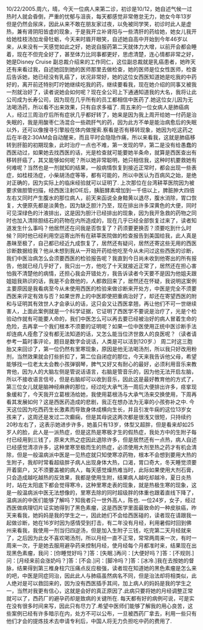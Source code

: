 10/22/2005.周六，晴，今天一位病人来第二诊，初诊是10/12，她自述气候一过热时人就会昏倒，严重的忧郁与沮丧，每天都感觉非常倦怠无力，她女今年13岁但是仍然会尿床，因此从来不敢在朋友家过夜，以免被同学笑，初诊时此人是虚热，兼有肾阴阳皆虚的现象，于是我开立补肾阳与一些清肝的药给她，她女儿我开给她桂枝汤加龙骨牡蛎，今天来时眉开眼笑，自述她自高中开始到今年46岁以来，从来没有一天感觉如此之好，她说自服药第二天就体力大增，以前开会都会睡着，现在不但完全好了，甚至体力比同事都更好，思虑清楚，连心情都非常之好，她是Disney Cruise 副总裁介绍来的工作同仁，这位副总裁就是乳癌患者，她昨天还有来看过我，自述她回到她的医师那里去做检查，她的医师是位女性医师，检查后告诉她，她已经没有乳癌了，状况非常好，她的这位女西医知道她是吃我的中药好的，离开前还特别叮咛她继续吃我的药，继续要看我，现在她介绍的同事又被我一剂就治好了，读者说她会如何呢？现在全公司上下通通知道我的大名，我将让此公司成为长寿公司，因为现在几乎所有的员工都相信中医药了.她这位女儿因为无法喝汤药，所以看不出来效果，只有自求多福了.
周五来的一位女病人是肺癌病人，经过三周治疗后所有症状几乎都好转了，她来是因为我上周开给她一付药是治失眠的，我是用酸枣仁汤混合一些疏肝气的药，因为此方不单是能治病愈后的失眠以外，还可以像搜寻引擎般在体内做搜索.察看是否有移转现象，她因为吃这药之后在半夜2:30AM会自动醒来，而且平时会隐隐作痛，所以来看我，这就是肺癌移转到肝脏的初期现象，此时治疗一点也不难，第一发现的早，第二是没有给愚蠢的西医动过，如果她去找西医的话，光是检查就可能要她半条命，就算是西医查出有移转肝癌了，其又能够如何呢？所以她非常聪明，她只相信我，这种时机要救她有何难呢？当然也是一剂就知的结果，一般病情恢复到接近正常时，都会出现一些表症，如桂枝汤症，小柴胡汤症等等，都有可能的，所以中医认为百病风之始，是绝对正确的，因为实际上的临床经验就可以证明了.
上次那位在台湾耕莘医院因为被要求做胆管扫描，经西医注射DIE后，胰脏酵素增加到一千倍以上，脾脏肿大四倍左右又同时产生腹水的那位病人，前天来函说全身黯黄以退尽，腹水消除，胃口恢复，大便原先都是淡黄色，因为缺乏胆汁乃至，现在排出许多深黄色的大便，同时可见深绿色的汁液排出，这是因为胆汁已经排出的现象，因为我开急救的药物之同时也加入清除胆结石的药物在内所造成的，现在几乎已经全部恢复过来了，读者知道发生什么事吗？他居然还在问我是否恢复了？药须要更换否？须要吃到什么时候？同时他已经利用空运寄出所有在耕莘医院做的检查报告到美国给我，此人真是愚昧至极了，自己都已经近九成恢复了，居然还有疑问，居然还寄这些无用的西医诊断数据给我？他从未想到我从一开始开药给他吃至今从未问过这些西医的诊断，我们中医治病怎么会须要西医的检验报告呢？我直到今日尚未收到他寄出的所有报告，他就已经几乎好了，我只出一方，他吃了十天就接近正常了，居然还在担心害怕我不清楚他的病情，还担心我会开错处方，我告诉读者今天要不是因为他姐夫跟姐姐我熟识的话，我是不会救他的，人都救回来了，居然还在怀疑，我说明这案例主要原因是我看病至今从未使用西医的检验来做诊断来开处方，中医是完全不须要西医来评定有效与否？如果世界上的中医即使把重病治好了，却还在寄望西医的附和与证明其有效世人才会承认的话，这只会又让西医拿翘，再让他们不可一世继续害人，上面此案例就是一个科学证据，它证明了西医学不要说是治疗了，光是个检验动作就有可能要人命的，我们中医怎么可以再去要已经被治好的病人冒着生命的危险，去再拿一个我们根本不须要的证明呢？如果一位中医使用正统中医诊断手法却连病人痊愈了没有都无法知道的话，又怎么能当位济世救人的良医呢？（读者请参考一篇时事评论，题目是数字会说话，人类是可以活到120岁.）
周二时这三胞胎又来回诊了，第一位仍然有里寒现象，原因是他无法喝汤剂，所以我只好改用粉剂，当然效果就会打些折扣了，第二位自闭症的那位，今天来我告诉他父母，希望能够找一位老太太会教小孩弹钢琴，脾气又好又有耐心的最好，必须利用音乐来教育他，因为人的大脑左侧是管说话语言，右脑是管音乐的，因为他无法开启左脑，所以不接收语言信号，但是右脑却可以收到音乐，因此这是最好教育他的方式了，第三位女儿就是脑神经麻痹的那位，经过吃大承气汤一周后大便排出许多，痉挛现象缓和了，今天我开立葛根汤给她，我使用葛根汤与大承气汤来交换使用，下周再看其发展如何？这是西医药造成的悲剧，我正在想办法为无辜的小孩弥补之中.
今天这位因为吃西药生长激素而导致身体成横向生长，并且引发牛痫的这位13岁女孩来了，这周还是发过二次癫痫，但是其母说这两次都是很浅又很短，只持续约20秒左右了，这表示她进步许多，她虽只有13岁，体型又超胖，但是看来却如25岁人的脸，此人是一派热症，但是这热是寒极才生的假热症，我处方中的生附子每付已经用到三钱了，原来大热之症因此退除许多，但是居然还有一点热，病人自述已经感觉清凉许多，这种里寒至极而生的热症，必须使用大剂至热之药才有机会清除，但是一般温病派中医是一见热症就只知使寒凉药物，根本不会想到要用大热的生附子，我却时常看超级胖子病人出现身体大热，口渴，胃口奇大，冬天睡觉须要开着窗户，又不须要盖被的病人，每天感觉燥热难当时，此际如果使用大剂石膏，只会造成越吃越热的反效果，我都是使用生附，结果病人越吃却越冷，夏日炎热时，站在太阳底下都会觉得寒冷，这种里寒走表的现象，就是热极生寒的现象，这是一般温病派中医无法想像的，里寒去除的同时超级胖的体重也跟着直线下降了，温病派的中医们能够了解吗？知我者只一世外高人，陈也.
一位24岁，女子，经过西医做病理切片证实她得到了黑色素瘤，这是西医学里面最致命的一种皮肤癌，昨天来看我，她妈妈是我的学生之一，因此她们不会给西医碰的，读者现在请跟我一起做诊断，她在16岁时因为感情受到打击，有二年没有月经，利用暑假时回到佛州来看我，我使用一剂当归四逆汤，但是加入生附子三钱，吃完第二天月经就来了，之后因为此女不喜欢喝汤剂，所以月经一直不正常，常常两周来一次，有时一周来一次，于是她去服用避孕药来控制月经，使月经每个月都准时来，结果现在出现黑色素瘤，我问：[你睡觉好吗？]答：[失眠.]再问：[大便好吗？]答：[不规则.]问：[月经来前会涨奶吗？]答：[不会.]问：[脚冷吗？]答：[冰冷.]我在去按她的督脉，结果得到第三椎身柱穴压痛点反应极强，读者现在知道她的黑色素瘤是怎么来的吧，中医是同症同治，因此此人与肺癌虽然病名不同，但是治法却将相类似，此人绝对是可以救回来的，因为没有西医插手其间，加上病人的妈妈是我的学生之一，当然对我更有信心，这就是会好的真正原因了.此病只要将她的月经调整正常就可以了，西药厂的避孕药却是致病的关键所在.
每天都有好的病例可说，可是实在没有很多时间来写，因此只有尽力了.希望中医师们能够了解我的用心良苦，这些案例已经有许多暗示在内，处方不可以公布，一旦被西药厂拿去，利用一些只有他们才会的提炼技术去申请专利后，中国人将无力负担吃中药的费用了.